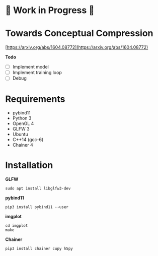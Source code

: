 # :construction: Work in Progress :construction:

# Towards Conceptual Compression

[https://arxiv.org/abs/1604.08772](https://arxiv.org/abs/1604.08772)

**Todo**

- [ ] Implement model
- [ ] Implement training loop
- [ ] Debug

# Requirements

- pybind11
- Python 3
- OpenGL 4
- GLFW 3
- Ubuntu
- C++14 (gcc-6)
- Chainer 4

# Installation

**GLFW**

```
sudo apt install libglfw3-dev
```

**pybind11**

```
pip3 install pybind11 --user
```

**imgplot**

```
cd imgplot
make
```

**Chainer**

```
pip3 install chainer cupy h5py
```